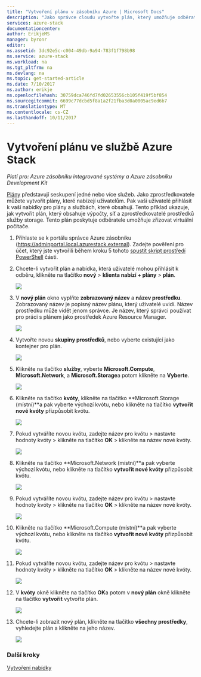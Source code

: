 ```yaml
---
title: "Vytvoření plánu v zásobníku Azure | Microsoft Docs"
description: "Jako správce cloudu vytvořte plán, který umožňuje odběratelům zřizování virtuálních počítačů."
services: azure-stack
documentationcenter: 
author: ErikjeMS
manager: byronr
editor: 
ms.assetid: 3dc92e5c-c004-49db-9a94-783f1f798b98
ms.service: azure-stack
ms.workload: na
ms.tgt_pltfrm: na
ms.devlang: na
ms.topic: get-started-article
ms.date: 7/10/2017
ms.author: erikje
ms.openlocfilehash: 30759dca746fd7fd02653556cb105f419f5bf854
ms.sourcegitcommit: 6699c77dcbd5f8a1a2f21fba3d0a0005ac9ed6b7
ms.translationtype: MT
ms.contentlocale: cs-CZ
ms.lasthandoff: 10/11/2017
---
```

# <a name="create-a-plan-in-azure-stack"></a>Vytvoření plánu ve službě Azure Stack

*Platí pro: Azure zásobníku integrované systémy a Azure zásobníku Development Kit*

[Plány](azure-stack-key-features.md) představují seskupení jedné nebo více služeb. Jako zprostředkovatele můžete vytvořit plány, které nabízejí uživatelům. Pak vaši uživatelé přihlásit k vaší nabídky pro plány a službách, které obsahují. Tento příklad ukazuje, jak vytvořit plán, který obsahuje výpočty, síť a zprostředkovatelé prostředků služby storage. Tento plán poskytuje odběratele umožňuje zřizovat virtuální počítače.

1. Přihlaste se k portálu správce Azure zásobníku (https://adminportal.local.azurestack.external). Zadejte pověření pro účet, který jste vytvořili během kroku 5 tohoto [spustit skript prostředí PowerShell](azure-stack-run-powershell-script.md) části.

2. Chcete-li vytvořit plán a nabídka, která uživatelé mohou přihlásit k odběru, klikněte na tlačítko **nový** > **klienta nabízí + plány** > **plán**.

   ![](media/azure-stack-create-plan/image01.png)
3. V **nový plán** okno vyplňte **zobrazovaný název** a **název prostředku**. Zobrazovaný název je popisný název plánu, který uživatelé uvidí. Název prostředku může vidět jenom správce. Je název, který správci používat pro práci s plánem jako prostředek Azure Resource Manager.

   ![](media/azure-stack-create-plan/image02.png)
4. Vytvořte novou **skupiny prostředků**, nebo vyberte existující jako kontejner pro plán.

   ![](media/azure-stack-create-plan/image02a.png)
5. Klikněte na tlačítko **služby**, vyberte **Microsoft.Compute**, **Microsoft.Network**, a **Microsoft.Storage**a potom klikněte na **Vyberte**.

   ![](media/azure-stack-create-plan/image03.png)
6. Klikněte na tlačítko **kvóty**, klikněte na tlačítko **Microsoft.Storage (místní)**a pak vyberte výchozí kvótu, nebo klikněte na tlačítko **vytvořit nové kvóty** přizpůsobit kvótu.

   ![](media/azure-stack-create-plan/image04.png)
7. Pokud vytváříte novou kvótu, zadejte název pro kvótu > nastavte hodnoty kvóty > klikněte na tlačítko **OK** > klikněte na název nové kvóty.

   ![](media/azure-stack-create-plan/image06.png)
8. Klikněte na tlačítko **Microsoft.Network (místní)**a pak vyberte výchozí kvótu, nebo klikněte na tlačítko **vytvořit nové kvóty** přizpůsobit kvótu.

    ![](media/azure-stack-create-plan/image07.png)
9. Pokud vytváříte novou kvótu, zadejte název pro kvótu > nastavte hodnoty kvóty > klikněte na tlačítko **OK** > klikněte na název nové kvóty.

    ![](media/azure-stack-create-plan/image08.png)
10. Klikněte na tlačítko **Microsoft.Compute (místní)**a pak vyberte výchozí kvótu, nebo klikněte na tlačítko **vytvořit nové kvóty** přizpůsobit kvótu.

    ![](media/azure-stack-create-plan/image09.png)
11. Pokud vytváříte novou kvótu, zadejte název pro kvótu > nastavte hodnoty kvóty > klikněte na tlačítko **OK** > klikněte na název nové kvóty.

    ![](media/azure-stack-create-plan/image10.png)
12. V **kvóty** okně klikněte na tlačítko **OK**a potom v **nový plán** okně klikněte na tlačítko **vytvořit** vytvořte plán.

    ![](media/azure-stack-create-plan/image11.png)
13. Chcete-li zobrazit nový plán, klikněte na tlačítko **všechny prostředky**, vyhledejte plán a klikněte na jeho název.

    ![](media/azure-stack-create-plan/image12.png)

### <a name="next-steps"></a>Další kroky
[Vytvoření nabídky](azure-stack-create-offer.md)
